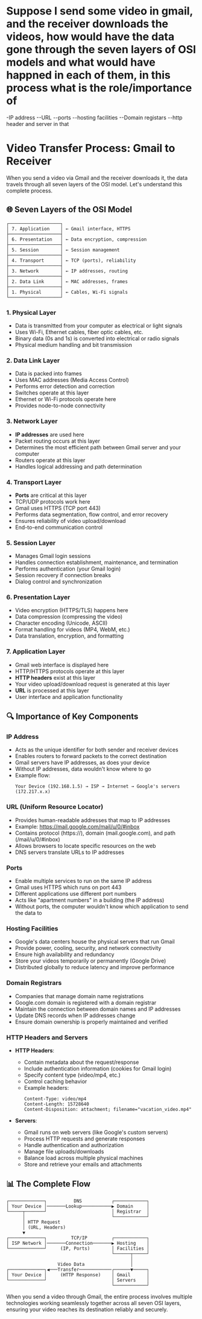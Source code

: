 # Suppose I send some video in gmail, and the receiver downloads the videos, how would have the data gone through the seven layers of OSI models and what would have happned in each of them, in this process what is the role/importance of

-IP address
--URL
--ports
--hosting facilities
--Domain registars
--http header and server in that






# Video Transfer Process: Gmail to Receiver

When you send a video via Gmail and the receiver downloads it, the data travels through all seven layers of the OSI model. Let's understand this complete process.

## 🌐 Seven Layers of the OSI Model

```
┌───────────────────┐
│ 7. Application    │ ← Gmail interface, HTTPS
├───────────────────┤
│ 6. Presentation   │ ← Data encryption, compression
├───────────────────┤
│ 5. Session        │ ← Session management
├───────────────────┤
│ 4. Transport      │ ← TCP (ports), reliability
├───────────────────┤
│ 3. Network        │ ← IP addresses, routing
├───────────────────┤
│ 2. Data Link      │ ← MAC addresses, frames
├───────────────────┤
│ 1. Physical       │ ← Cables, Wi-Fi signals
└───────────────────┘
```

### 1. Physical Layer
- Data is transmitted from your computer as electrical or light signals
- Uses Wi-Fi, Ethernet cables, fiber optic cables, etc.
- Binary data (0s and 1s) is converted into electrical or radio signals
- Physical medium handling and bit transmission

### 2. Data Link Layer
- Data is packed into frames
- Uses MAC addresses (Media Access Control)
- Performs error detection and correction
- Switches operate at this layer
- Ethernet or Wi-Fi protocols operate here
- Provides node-to-node connectivity

### 3. Network Layer
- **IP addresses** are used here
- Packet routing occurs at this layer
- Determines the most efficient path between Gmail server and your computer
- Routers operate at this layer
- Handles logical addressing and path determination

### 4. Transport Layer
- **Ports** are critical at this layer
- TCP/UDP protocols work here
- Gmail uses HTTPS (TCP port 443)
- Performs data segmentation, flow control, and error recovery
- Ensures reliability of video upload/download
- End-to-end communication control

### 5. Session Layer
- Manages Gmail login sessions
- Handles connection establishment, maintenance, and termination
- Performs authentication (your Gmail login)
- Session recovery if connection breaks
- Dialog control and synchronization

### 6. Presentation Layer
- Video encryption (HTTPS/TLS) happens here
- Data compression (compressing the video)
- Character encoding (Unicode, ASCII)
- Format handling for videos (MP4, WebM, etc.)
- Data translation, encryption, and formatting

### 7. Application Layer
- Gmail web interface is displayed here
- HTTP/HTTPS protocols operate at this layer
- **HTTP headers** exist at this layer
- Your video upload/download request is generated at this layer
- **URL** is processed at this layer
- User interface and application functionality

## 🔍 Importance of Key Components

### IP Address
- Acts as the unique identifier for both sender and receiver devices
- Enables routers to forward packets to the correct destination
- Gmail servers have IP addresses, as does your device
- Without IP addresses, data wouldn't know where to go
- Example flow:
  ```
  Your Device (192.168.1.5) → ISP → Internet → Google's servers (172.217.x.x)
  ```

### URL (Uniform Resource Locator)
- Provides human-readable addresses that map to IP addresses
- Example: https://mail.google.com/mail/u/0/#inbox
- Contains protocol (https://), domain (mail.google.com), and path (/mail/u/0/#inbox)
- Allows browsers to locate specific resources on the web
- DNS servers translate URLs to IP addresses

### Ports
- Enable multiple services to run on the same IP address
- Gmail uses HTTPS which runs on port 443
- Different applications use different port numbers
- Acts like "apartment numbers" in a building (the IP address)
- Without ports, the computer wouldn't know which application to send the data to

### Hosting Facilities
- Google's data centers house the physical servers that run Gmail
- Provide power, cooling, security, and network connectivity
- Ensure high availability and redundancy
- Store your videos temporarily or permanently (Google Drive)
- Distributed globally to reduce latency and improve performance

### Domain Registrars
- Companies that manage domain name registrations
- Google.com domain is registered with a domain registrar
- Maintain the connection between domain names and IP addresses
- Update DNS records when IP addresses change
- Ensure domain ownership is properly maintained and verified

### HTTP Headers and Servers
- **HTTP Headers**:
  - Contain metadata about the request/response
  - Include authentication information (cookies for Gmail login)
  - Specify content type (video/mp4, etc.)
  - Control caching behavior
  - Example headers:
    ```
    Content-Type: video/mp4
    Content-Length: 15728640
    Content-Disposition: attachment; filename="vacation_video.mp4"
    ```

- **Servers**:
  - Gmail runs on web servers (like Google's custom servers)
  - Process HTTP requests and generate responses
  - Handle authentication and authorization
  - Manage file uploads/downloads
  - Balance load across multiple physical machines
  - Store and retrieve your emails and attachments

## 📊 The Complete Flow

```
┌─────────────┐          DNS           ┌────────────┐
│ Your Device │───────Lookup───────────▶ Domain     │
└─────┬───────┘                        │ Registrar  │
      │                                └────────────┘
      │ HTTP Request
      │ (URL, Headers)
      ▼
┌─────────────┐         TCP/IP         ┌────────────┐
│ ISP Network │───────Connection───────▶ Hosting    │
└─────────────┘     (IP, Ports)        │ Facilities │
                                       └──────┬─────┘
                                              │
                   Video Data                 │
┌─────────────┐◀───Transfer────────────┌──────▼─────┐
│ Your Device │     (HTTP Response)    │ Gmail      │
└─────────────┘                        │ Servers    │
                                       └────────────┘
```

When you send a video through Gmail, the entire process involves multiple technologies working seamlessly together across all seven OSI layers, ensuring your video reaches its destination reliably and securely.
